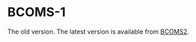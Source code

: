 # BCOMS-1
The old version.
The latest version is available from [BCOMS2](https://github.com/bioimage-informatics/BCOMS2).
